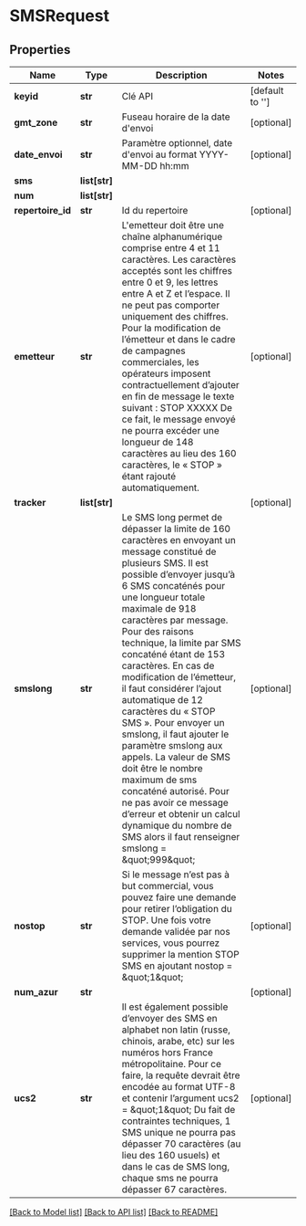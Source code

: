 # SMSRequest

## Properties
Name | Type | Description | Notes
------------ | ------------- | ------------- | -------------
**keyid** | **str** | Clé API | [default to '']
**gmt_zone** | **str** | Fuseau horaire de la date d&#39;envoi | [optional] 
**date_envoi** | **str** | Paramètre optionnel, date d&#39;envoi au format YYYY-MM-DD hh:mm | [optional] 
**sms** | **list[str]** |  | 
**num** | **list[str]** |  | 
**repertoire_id** | **str** | Id du repertoire | [optional] 
**emetteur** | **str** | L&#39;emetteur doit être une chaîne alphanumérique comprise entre 4 et 11 caractères. Les caractères acceptés sont les chiffres entre 0 et 9, les lettres entre A et Z et l’espace. Il ne peut pas comporter uniquement des chiffres. Pour la modification de l’émetteur et dans le cadre de campagnes commerciales, les opérateurs imposent contractuellement d’ajouter en fin de message le texte suivant : STOP XXXXX De ce fait, le message envoyé ne pourra excéder une longueur de 148 caractères au lieu des 160 caractères, le « STOP » étant rajouté automatiquement. | [optional] 
**tracker** | **list[str]** |  | [optional] 
**smslong** | **str** | Le SMS long permet de dépasser la limite de 160 caractères en envoyant un message constitué de plusieurs SMS. Il est possible d’envoyer jusqu’à 6 SMS concaténés pour une longueur totale maximale de 918 caractères par message. Pour des raisons technique, la limite par SMS concaténé étant de 153 caractères. En cas de modification de l’émetteur, il faut considérer l’ajout automatique de 12 caractères du « STOP SMS ». Pour envoyer un smslong, il faut ajouter le paramètre smslong aux appels. La valeur de SMS doit être le nombre maximum de sms concaténé autorisé.   Pour ne pas avoir ce message d’erreur et obtenir un calcul dynamique du nombre de SMS alors il faut renseigner smslong &#x3D; \&quot;999\&quot;  | [optional] 
**nostop** | **str** | Si le message n’est pas à but commercial, vous pouvez faire une demande pour retirer l’obligation du STOP. Une fois votre demande validée par nos services, vous pourrez supprimer la mention STOP SMS en ajoutant nostop &#x3D; \&quot;1\&quot; | [optional] 
**num_azur** | **str** |  | [optional] 
**ucs2** | **str** | Il est également possible d’envoyer des SMS en alphabet non latin (russe, chinois, arabe, etc) sur les numéros hors France métropolitaine. Pour ce faire, la requête devrait être encodée au format UTF-8 et contenir l’argument ucs2 &#x3D; \&quot;1\&quot; Du fait de contraintes techniques, 1 SMS unique ne pourra pas dépasser 70 caractères (au lieu des 160 usuels) et dans le cas de SMS long, chaque sms ne pourra dépasser 67 caractères. | [optional] 

[[Back to Model list]](../README.md#documentation-for-models) [[Back to API list]](../README.md#documentation-for-api-endpoints) [[Back to README]](../README.md)


